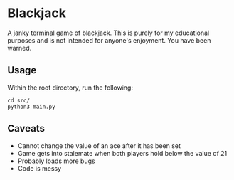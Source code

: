 # Blackjack

A janky terminal game of blackjack.
This is purely for my educational purposes and is not intended for anyone's enjoyment.
You have been warned.

## Usage

Within the root directory, run the following:

```shell
cd src/
python3 main.py
```

## Caveats

- Cannot change the value of an ace after it has been set
- Game gets into stalemate when both players hold below the value of 21
- Probably loads more bugs
- Code is messy
